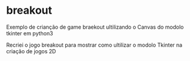 # breakout
Exemplo de crianção de game braekout ultilizando o Canvas do modolo tkinter em python3

Recriei o jogo breakout para mostrar como ultilizar o modolo Tkinter na criação de jogos 2D
